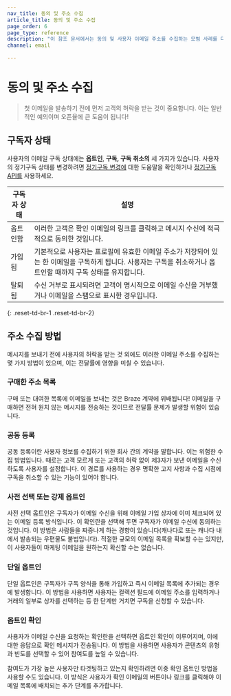 ```yaml
---
nav_title: 동의 및 주소 수집
article_title: 동의 및 주소 수집
page_order: 6
page_type: reference
description: "이 참조 문서에서는 동의 및 사용자 이메일 주소를 수집하는 모범 사례를 다루고 가능한 다양한 사용자 구독자 상태를 정의합니다."
channel: email

---
```


# 동의 및 주소 수집

> 첫 이메일을 발송하기 전에 먼저 고객의 허락을 받는 것이 중요합니다. 이는 일반적인 예의이며 오픈율에 큰 도움이 됩니다!

## 구독자 상태

사용자의 이메일 구독 상태에는 **옵트인**, **구독, 구독** **취소의** 세 가지가 있습니다. 사용자의 정기구독 상태를 변경하려면 [정기구독 변경에]({{site.baseurl}}/user_guide/message_building_by_channel/email/managing_user_subscriptions/#changing-subscriptions) 대한 도움말을 확인하거나 [정기구독 API를]({{site.baseurl}}/api/endpoints/subscription_groups/post_update_user_subscription_group_status/) 사용하세요.

| 구독자 상태 | 설명 |
|---|---|
| 옵트인함 | 이러한 고객은 확인 이메일의 링크를 클릭하고 메시지 수신에 적극적으로 동의한 것입니다. |
| 가입됨 | 기본적으로 사용자는 프로필에 유효한 이메일 주소가 저장되어 있는 한 이메일을 구독하게 됩니다. 사용자는 구독을 취소하거나 옵트인할 때까지 구독 상태를 유지합니다. |
| 탈퇴됨 | 수신 거부로 표시되려면 고객이 명시적으로 이메일 수신을 거부했거나 이메일을 스팸으로 표시한 경우입니다. |
{: .reset-td-br-1 .reset-td-br-2}

## 주소 수집 방법

메시지를 보내기 전에 사용자의 허락을 받는 것 외에도 이러한 이메일 주소를 수집하는 몇 가지 방법이 있으며, 이는 전달률에 영향을 미칠 수 있습니다. 

### 구매한 주소 목록

구매 또는 대여한 목록에 이메일을 보내는 것은 Braze 계약에 위배됩니다! 이메일을 구매하면 전혀 원치 않는 메시지를 전송하는 것이므로 전달률 문제가 발생할 위험이 있습니다.

### 공동 등록

공동 등록이란 사용자 정보를 수집하기 위한 회사 간의 계약을 말합니다. 이는 위험한 수집 방법입니다. 때로는 고객 모르게 또는 고객의 허락 없이 제3자가 보낸 이메일을 수신하도록 사용자를 설정합니다. 이 경로를 사용하는 경우 명확한 고지 사항과 수집 시점에 구독을 취소할 수 있는 기능이 있어야 합니다.

### 사전 선택 또는 강제 옵트인

사전 선택 옵트인은 구독자가 이메일 수신을 위해 이메일 가입 상자에 이미 체크되어 있는 이메일 등록 방식입니다. 이 확인란을 선택해 두면 구독자가 이메일 수신에 동의하는 것입니다. 이 방법은 사람들을 짜증나게 하는 경향이 있습니다(캐나다로 또는 캐나다 내에서 발송되는 우편물도 불법입니다). 적절한 규모의 이메일 목록을 확보할 수는 있지만, 이 사용자들이 마케팅 이메일을 원하는지 확신할 수는 없습니다.

### 단일 옵트인

단일 옵트인은 구독자가 구독 양식을 통해 가입하고 즉시 이메일 목록에 추가되는 경우에 발생합니다. 이 방법을 사용하면 사용자는 컬렉션 필드에 이메일 주소를 입력하거나 거래의 일부로 상자를 선택하는 등 한 단계만 거치면 구독을 신청할 수 있습니다.

### 옵트인 확인

사용자가 이메일 수신을 요청하는 확인란을 선택하면 옵트인 확인이 이루어지며, 이에 대한 응답으로 확인 메시지가 전송됩니다. 이 방법을 사용하면 사용자가 콘텐츠의 유형과 빈도를 선택할 수 있어 참여도를 높일 수 있습니다. 

참여도가 가장 높은 사용자만 타겟팅하고 있는지 확인하려면 이중 확인 옵트인 방법을 사용할 수도 있습니다. 이 방식은 사용자가 확인 이메일의 버튼이나 링크를 클릭해야 이메일 목록에 배치되는 추가 단계를 추가합니다. 
